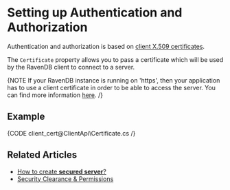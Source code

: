 # Setting up Authentication and Authorization

Authentication and authorization is based on [client X.509 certificates](../server/security/authorization/security-clearance-and-permissions).

The `Certificate` property allows you to pass a certificate which will be used by the RavenDB client to connect to a server. 

{NOTE If your RavenDB instance is running on 'https', then your application has to use a client certificate in order to be able to access the server. You can find more information [here](../server/security/overview). /}

## Example

{CODE client_cert@ClientApi\Certificate.cs /}

## Related Articles

- [How to create **secured server**?](../server/security/overview)
- [Security Clearance & Permissions](../server/security/authorization/security-clearance-and-permissions)
